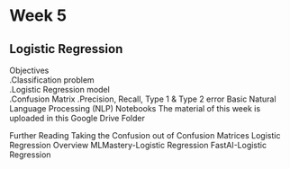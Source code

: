 # Week 5  
## Logistic Regression
Objectives  
  .Classification problem  
  .Logistic Regression model  
  .Confusion Matrix
 .Precision, Recall, Type 1 & Type 2 error
Basic Natural Language Processing (NLP)
Notebooks
The material of this week is uploaded in this Google Drive Folder

Further Reading
Taking the Confusion out of Confusion Matrices
Logistic Regression Overview
MLMastery-Logistic Regression
FastAI-Logistic Regression
